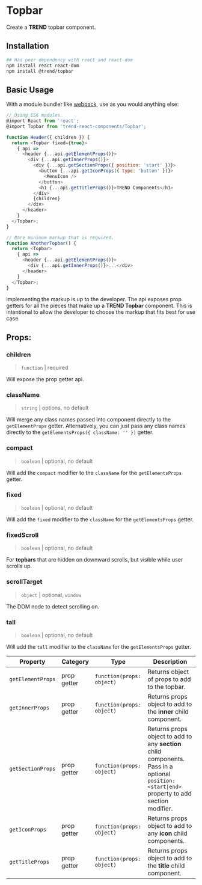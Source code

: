 # Topbar

Create a **TREND** topbar component.

## Installation

```bash
## Has peer dependency with react and react-dom
npm install react react-dom
npm install @trend/topbar
```
## Basic Usage

With a module bundler like [webpack](https://webpack.js.org/), use as you would anything else:

```javascript
// Using ES6 modules.
@import React from 'react';
@import Topbar from 'trend-react-components/Topbar';

function Header({ children }) {
  return <Topbar fixed={true}>
    { api =>
      <header {...api.getElementProps()}>
        <div {...api.getInnerProps()}>
          <div {...api.getSectionProps({ position: 'start' })}>
            <button {...api.getIconProps({ type: 'button' })}>
              <MenuIcon />
            </button>
            <h1 {...api.getTitleProps()}>TREND Components</h1>
          </div>
          {children}
        </div>
      </header>
    }
  </Topbar>;
}

// Bare minimum markup that is required.
function AnotherTopbar() {
  return <Topbar>
    { api =>
      <header {...api.getElementProps()}>
        <div {...api.getInnerProps()}>...</div>
      </header>
    }
  </Topbar>;
}
```

Implementing the markup is up to the developer.  The api exposes prop getters
for all the pieces that make up a **TREND Topbar** component.  This is
intentional to allow the developer to choose the markup that fits best for
use case.

## Props:

### children

> `function` | required

Will expose the prop getter api.

### className

> `string` | options, no default

Will merge any class names passed into component directly to the
`getElementProps` getter.  Alternatively, you can just pass any class names directly to the `getElementsProps({ className: '' })` getter.

### compact

> `boolean` | optional, no default

Will add the `compact` modifier to the `className` for the `getElementsProps`
getter.

### fixed

> `boolean` | optional, no default

Will add the `fixed` modifier to the `className` for the `getElementsProps`
getter.

### fixedScroll

> `boolean` | optional, no default

For **topbars** that are hidden on downward scrolls, but visible while user
scrolls up.

### scrollTarget

> `object` | optional, `window`

The DOM node to detect scrolling on.

### tall

> `boolean` | optional, no default

Will add the `tall` modifier to the `className` for the `getElementsProps`
getter.

Property | Category | Type | Description
--- | --- | --- | ---
`getElementProps` | prop getter | `function(props: object)` | Returns object of props to add to the topbar.
`getInnerProps` | prop getter | `function(props: object)` | Returns props object to add to the **inner** child component.
`getSectionProps` | prop getter | `function(props: object)` | Returns props object to add to any **section** child components. Pass in a optional `position: <start\|end>` property to add section modifier.
`getIconProps` | prop getter | `function(props: object)` | Returns props object to add to any **icon** child components.
`getTitleProps` | prop getter | `function(props: object)` | Returns props object to add to the **title** child component.
